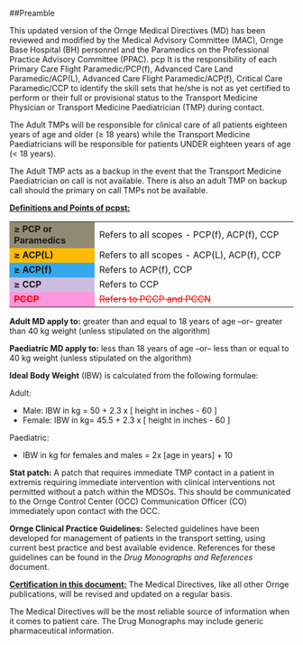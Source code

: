 ##Preamble

This updated version of the Ornge Medical Directives (MD) has been reviewed and modified by the Medical Advisory Committee (MAC), Ornge Base Hospital (BH) personnel and the Paramedics on the Professional Practice Advisory Committee (PPAC).
pcp
It is the responsibility of each Primary Care Flight Paramedic/PCP(f), Advanced Care Land Paramedic/ACP(L), Advanced Care Flight Paramedic/ACP(f), Critical Care Paramedic/CCP to identify the skill sets that he/she is not as yet certified to perform or their full or provisional status to the Transport Medicine Physician or Transport Medicine Paediatrician (TMP) during contact.

The Adult TMPs will be responsible for clinical care of all patients eighteen years of age and older (≥ 18 years) while the Transport Medicine Paediatricians will be responsible for patients UNDER eighteen years of age (< 18 years).

The Adult TMP acts as a backup in the event that the Transport Medicine Paediatrician on call is not available. There is also an adult TMP on backup call should the primary on call TMPs not be available.

**<u>Definitions and Points of pcpst:</u>**
<table style="width:100%">
  <tr>
    <td style="width:30%" bgcolor="918b75"><b>≥ PCP or Paramedics</b></td>
    <td>Refers to all scopes - PCP(f), ACP(f), CCP</td>
  </tr>
  <tr>
    <td style="width:30%" bgcolor="fcba03"><b>≥ ACP(L)</b></td>
    <td>Refers to all scopes - ACP(L), ACP(f), CCP</td>
  </tr>
  <tr>
    <td bgcolor="#34a8eb"><b>≥ ACP(f)</b></td>
    <td>Refers to ACP(f), CCP</td>
  </tr>
  <tr>
    <td bgcolor="#cdbce0"><b>≥ CCP</b></td>
    <td>Refers to CCP</td>
  </tr>
  <tr>
    <td style="color:#ff0000" bgcolor="#ff96dd"><b><strike>PCCP</strike></b></td>
    <td style="color:#ff0000"> <strike>Refers to PCCP and PCCN<strike></td>
  </tr>
</table>


**Adult MD apply to:** greater than and equal to 18 years of age –or– greater than 40 kg weight (unless stipulated on the algorithm)

**Paediatric MD apply to:** less than 18 years of age –or– less than or equal to 40 kg weight (unless stipulated on the algorithm)

**Ideal Body Weight** (IBW) is calculated from the following formulae:

Adult: 

* Male: IBW in kg =
50 + 2.3 x [ height in inches - 60 ]
* Female: IBW in kg=
45.5 + 2.3 x [ height in inches - 60 ]

Paediatric:  

* IBW in kg for females and males = 2x [age in years] + 10

**Stat patch:** A patch that requires immediate TMP contact in a patient in extremis requiring immediate intervention with clinical interventions not permitted without a patch within the MDSOs. This should be communicated to the Ornge Control Center (OCC) Communication Officer (CO) immediately upon contact with the OCC.

**Ornge Clinical Practice Guidelines:** Selected guidelines have been developed for management of patients in the transport setting, using current best practice and best available evidence. References for these guidelines can be found in the <i>Drug Monographs and References</i> document.

**<u>Certification in this document:</u>**
The Medical Directives, like all other Ornge publications, will be revised and updated on a regular basis.

The Medical Directives will be the most reliable source of information when it comes to patient care. The Drug Monographs may include generic pharmaceutical information.